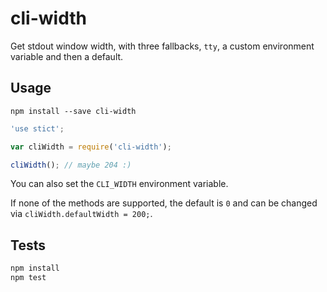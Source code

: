 cli-width
=========

Get stdout window width, with three fallbacks, `tty`, a custom environment variable and then a default.

## Usage

```
npm install --save cli-width
```

```js
'use stict';

var cliWidth = require('cli-width');

cliWidth(); // maybe 204 :)
```

You can also set the `CLI_WIDTH` environment variable.

If none of the methods are supported, the default is `0` and
can be changed via `cliWidth.defaultWidth = 200;`.

## Tests

```bash
npm install
npm test
```
